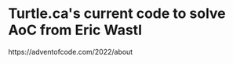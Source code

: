 <h1>Turtle.ca's current code to solve AoC from Eric Wastl </h1>
https://adventofcode.com/2022/about
